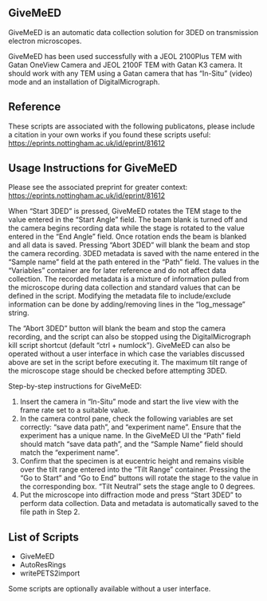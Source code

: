 ## GiveMeED

GiveMeED is an automatic data collection solution for 3DED on transmission electron microscopes.

GiveMeED has been used successfully with a JEOL 2100Plus TEM with Gatan OneView Camera and JEOL 2100F TEM with Gatan K3 camera. It should work with any TEM using a Gatan camera that has “In-Situ” (video) mode and an installation of DigitalMicrograph. 

## Reference 
These scripts are associated with the following publicatons, please include a citation in your own works if you found these scripts useful: 
https://eprints.nottingham.ac.uk/id/eprint/81612

## Usage Instructions for GiveMeED

Please see the associated preprint for greater context: https://eprints.nottingham.ac.uk/id/eprint/81612 

When “Start 3DED” is pressed, GiveMeED rotates the TEM stage to the value entered in the “Start Angle” field. The beam blank is turned off and the camera begins recording data while the stage is rotated to the value entered in the “End Angle” field. Once rotation ends the beam is blanked and all data is saved. Pressing “Abort 3DED” will blank the beam and stop the camera recording. 3DED metadata is saved with the name entered in the “Sample name” field at the path entered in the “Path” field. The values in the “Variables” container are for later reference and do not affect data collection. The recorded metadata is a mixture of information pulled from the microscope during data collection and standard values that can be defined in the script. Modifying the metadata file to include/exclude information can be done by adding/removing lines in the “log_message” string.

The “Abort 3DED” button will blank the beam and stop the camera recording, and the script can also be stopped using the DigitalMicrograph kill script shortcut (default “ctrl + numlock”). GiveMeED can also be operated without a user interface in which case the variables discussed above are set in the script before executing it. The maximum tilt range of the microscope stage should be checked before attempting 3DED.

Step-by-step instructions for GiveMeED:

1.	Insert the camera in “In-Situ” mode and start the live view with the frame rate set to a suitable value. 
2.	In the camera control pane, check the following variables are set correctly: “save data path”, and “experiment name”. Ensure that the experiment has a unique name. In the GiveMeED UI the “Path” field should match “save data path”, and the “Sample Name” field should match the “experiment name”. 
3.	Confirm that the specimen is at eucentric height and remains visible over the tilt range entered into the “Tilt Range” container. Pressing the “Go to Start” and “Go to End” buttons will rotate the stage to the value in the corresponding box. “Tilt Neutral” sets the stage angle to 0 degrees. 
4.	Put the microscope into diffraction mode and press “Start 3DED” to perform data collection. Data and metadata is automatically saved to the file path in Step 2. 

## List of Scripts 
- GiveMeED
- AutoResRings
- writePETS2import

Some scripts are optionally available without a user interface. 
